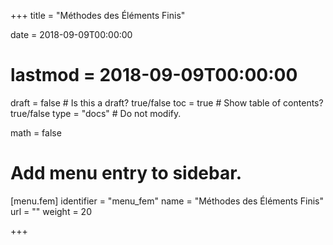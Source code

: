+++
title = "Méthodes des Éléments Finis"

date = 2018-09-09T00:00:00
# lastmod = 2018-09-09T00:00:00

draft = false  # Is this a draft? true/false
toc = true  # Show table of contents? true/false
type = "docs"  # Do not modify.

math = false

# Add menu entry to sidebar.
[menu.fem]
  identifier = "menu_fem"
  name = "Méthodes des Éléments Finis"
  url = ""
  weight = 20

+++
